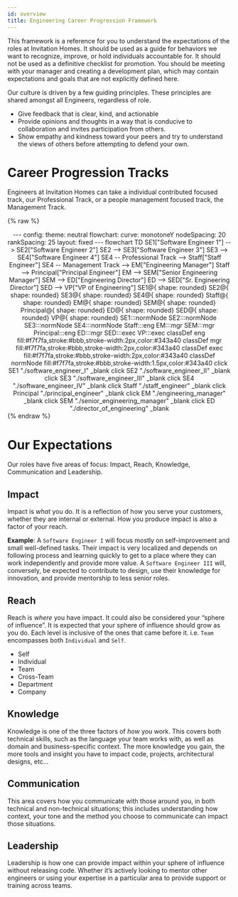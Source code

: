 ```yaml
---
id: overview
title: Engineering Career Progression Framework
---
```


This framework is a reference for you to understand the expectations of the roles at 
Invitation Homes. It should be used as a guide for behaviors we want to recognize, improve, or hold individuals 
accountable for. It should not be used as a definitive checklist for promotion. You should be meeting with your manager 
and creating a development plan, which may contain expectations and goals that are not explicitly defined here.

Our culture is driven by a few guiding principles. These principles are shared amongst all Engineers, regardless of role.

- Give feedback that is clear, kind, and actionable
- Provide opinions and thoughts in a way that is conducive to collaboration and invites participation from others.
- Show empathy and kindness toward your peers and try to understand the views of others before attempting to defend your 
own.

# Career Progression Tracks

Engineers at Invitation Homes can take a individual contributed focused track, our Professional Track, or a people management focused track, the Management Track.

{% raw %}
<div class="mermaid" style="text-align: center;">
---
config:
  theme: neutral
  flowchart:
    curve: monotoneY
    nodeSpacing: 20
    rankSpacing: 25
  layout: fixed
---
flowchart TD
    SE1["Software Engineer 1"] --> SE2["Software Engineer 2"]
    SE2 --> SE3["Software Engineer 3"]
    SE3 --> SE4["Software Engineer 4"]
    SE4 -- Professional Track --> Staff["Staff Engineer"]
    SE4 -- Management Track --> EM["Engineering Manager"]
    Staff --> Principal["Principal Engineer"]
    EM --> SEM["Senior Engineering Manager"]
    SEM --> ED["Engineering Director"]
    ED --> SED["Sr. Engineering Director"]
    SED --> VP["VP of Engineering"]
    SE1@{ shape: rounded}
    SE2@{ shape: rounded}
    SE3@{ shape: rounded}
    SE4@{ shape: rounded}
    Staff@{ shape: rounded}
    EM@{ shape: rounded}
    SEM@{ shape: rounded}
    Principal@{ shape: rounded}
    ED@{ shape: rounded}
    SED@{ shape: rounded}
    VP@{ shape: rounded}
     SE1:::normNode
     SE2:::normNode
     SE3:::normNode
     SE4:::normNode
     Staff:::eng
     EM:::mgr
     SEM:::mgr
     Principal:::eng
     ED:::mgr
     SED:::exec
     VP:::exec
    classDef eng fill:#f7f7fa,stroke:#bbb,stroke-width:2px,color:#343a40
    classDef mgr fill:#f7f7fa,stroke:#bbb,stroke-width:2px,color:#343a40
    classDef exec fill:#f7f7fa,stroke:#bbb,stroke-width:2px,color:#343a40
    classDef normNode fill:#f7f7fa,stroke:#bbb,stroke-width:1.5px,color:#343a40
    click SE1 "./software_engineer_I" _blank
    click SE2 "./software_engineer_II" _blank
    click SE3 "./software_engineer_III" _blank
    click SE4 "./software_engineer_IV" _blank
    click Staff "./staff_engineer" _blank
    click Principal "./principal_engineer" _blank
    click EM "./engineering_manager" _blank
    click SEM "./senior_engineering_manager" _blank
    click ED "./director_of_engineering" _blank

</div>
{% endraw %}

# Our Expectations

Our roles have five areas of focus: Impact, Reach, Knowledge, Communication and Leadership.

## Impact

Impact is _what_ you do. It is a reflection of how you serve your customers, whether they are internal or external. 
How you produce impact is also a factor of your reach. 

**Example**: A `Software Engineer I` will focus mostly on self-improvement and small well-defined tasks. Their impact 
is very localized and depends on following process and learning quickly to get to a place where they can work 
independently and provide more value. A `Software Engineer III` will, conversely, be expected to contribute to design, 
use their knowledge for innovation, and provide mentorship to less senior roles.

## Reach

Reach is _where_ you have impact. It could also be considered your “sphere of influence”. It is expected that your 
sphere of influence should grow as you do. Each level is inclusive of the ones that came before it. i.e. `Team` 
encompasses both `Individual` and `Self`.

- Self
- Individual
- Team
- Cross-Team
- Department
- Company

## Knowledge

Knowledge is one of the three factors of _how_ you work. This covers both technical skills, such as the language your 
team works with, as well as domain and business-specific context. The more knowledge you gain, the more tools and 
insight you have to impact code, projects, architectural designs, etc…

## Communication

This area covers how you communicate with those around you, in both technical and non-technical situations; this 
includes understanding how context, your tone and the method you choose to communicate can impact those situations.

## Leadership

Leadership is how one can provide impact within your sphere of influence without releasing code. Whether it’s actively 
looking to mentor other engineers or using your expertise in a particular area to provide support or training across 
teams.
